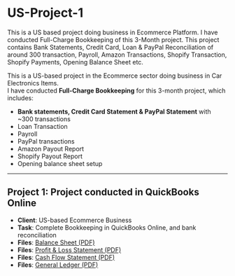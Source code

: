 # US-Project-1
This is a US based project doing business in Ecommerce Platform. I have conducted Full-Charge Bookkeeping of this 3-Month project. This project contains Bank Statements, Credit Card, Loan &amp; PayPal Reconciliation of around 300 transaction, Payroll, Amazon Transactions, Shopify Transaction, Shopify Payments, Opening Balance Sheet etc.

This is a US-based project in the Ecommerce sector doing business in Car Electronics Items.  
I have conducted **Full-Charge Bookkeeping** for this 3-month project, which includes:

- **Bank statements, Credit Card Statement & PayPal Statement** with ~300 transactions
- Loan Transaction
- Payroll
- PayPal transactions
- Amazon Payout Report
- Shopify Payout Report
- Opening balance sheet setup

---

## Project 1: Project conducted in QuickBooks Online
- **Client**: US-based Ecommerce Business  
- **Task**: Complete Bookkeeping in QuickBooks Online, and bank reconciliation
- **Files**: [Balance Sheet (PDF)](https://github.com/MainulEvan/US-Project-1/blob/main/BalanceSheet%20(4).pdf)
- **Files**: [Profit & Loss Statement (PDF)](https://github.com/MainulEvan/US-Project-1/blob/main/ProfitandLoss%20(3).pdf)
- **Files**: [Cash Flow Statement (PDF)](https://github.com/MainulEvan/US-Project-1/blob/main/StatementofCashFlows.pdf)
- **Files**: [General Ledger (PDF)](https://github.com/MainulEvan/US-Project-1/blob/main/GeneralLedger%20(1).pdf)
